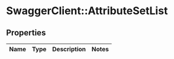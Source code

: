 # SwaggerClient::AttributeSetList

## Properties
Name | Type | Description | Notes
------------ | ------------- | ------------- | -------------


